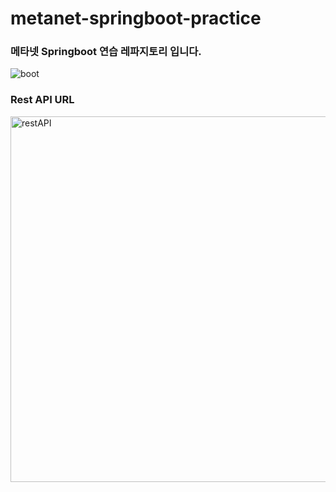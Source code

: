 # metanet-springboot-practice

### 메타넷 Springboot 연습 레파지토리 입니다.

![boot](https://user-images.githubusercontent.com/106860598/226511374-580e1b3b-c034-4587-8aa6-45574f4501cd.png)


### Rest API URL
<img width="585" alt="restAPI" src="https://user-images.githubusercontent.com/106860598/226769605-53e4fd47-9680-4309-8e17-27d8529423d6.png">
